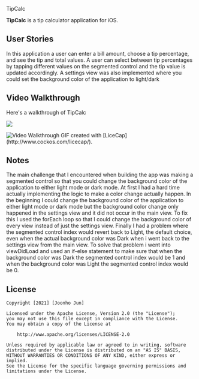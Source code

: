 TipCalc

**TipCalc** is a tip calculator application for iOS.

## User Stories

In this application a user can enter a bill amount, choose a tip percentage, and see the tip and total values. A user can select between tip percentages by tapping different values on the segmented control and the tip value is updated accordingly. A settings view was also implemented where you could set the background color of the application to light/dark

## Video Walkthrough

Here's a walkthrough of TipCalc

![](https://i.imgur.com/TjMlP8Z.gif)


<img src='http://i.imgur.com/link/to/your/gif/file.gif' title='Video Walkthrough' width='' alt='Video Walkthrough' />
GIF created with [LiceCap](http://www.cockos.com/licecap/).

## Notes

The main challenge that I encountered when building the app was making a segmented control so that you could change the background color of the application to either light mode or dark mode. At first I had a hard time actually implementing the logic to make a color change actually happen. In the beginning I could change the background color of the application to either light mode or dark mode but the background color change only happened in the settings view and it did not occur in the main view. To fix this I used the forEach loop so that I could change the background color of every view instead of just the settings view. Finally I had a problem where the segmented control index would revert back to Light, the default choice, even when the actual background color was Dark when i went back to the settings view from the main view. To solve that problem i went into viewDidLoad and used an if-else statement to make sure that when the background color was Dark the segmented control index would be 1 and when the background color was Light the segmented control index would be 0.

## License

    Copyright [2021] [Joonho Jun]

    Licensed under the Apache License, Version 2.0 (the "License");
    you may not use this file except in compliance with the License.
    You may obtain a copy of the License at

        http://www.apache.org/licenses/LICENSE-2.0

    Unless required by applicable law or agreed to in writing, software
    distributed under the License is distributed on an "AS IS" BASIS,
    WITHOUT WARRANTIES OR CONDITIONS OF ANY KIND, either express or implied.
    See the License for the specific language governing permissions and
    limitations under the License.
